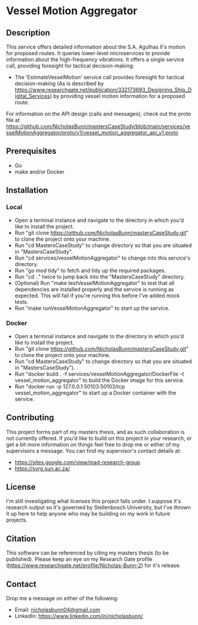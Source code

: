 # **Vessel Motion Aggregator**

## **Description**

This service offers detailed information about the S.A. Agulhas II's motion for proposed routes. It queries lower-level microservices to provide information about the high-frequency vibrations. It offers a single service call, providing foresight for tactical decision-making:

- The 'EstimateVesselMotion' service call provides foresight for tactical decision-making (As is described by https://www.researchgate.net/publication/332173693_Designing_Ship_Digital_Services) by providing vessel motion information for a proposed route.

For information on the API design (calls and messages), check out the proto file at https://github.com/NicholasBunn/mastersCaseStudy/blob/main/services/vesselMotionAggregator/proto/v1/vessel_motion_aggregator_api_v1.proto

## **Prerequisites**

- Go
- make and/or Docker

## **Installation**

### **Local**

- Open a terminal instance and navigate to the directory in which you'd like to install the project.
- Run "git clone https://github.com/NicholasBunn/mastersCaseStudy.git" to clone the project onto your machine.
- Run "cd MastersCaseStudy" to change directory so that you are situated in "MastersCaseStudy".
- Run "cd services/vesselMotionAggregator" to change into this service's directory.
- Run "go mod tidy" to fetch and tidy up the required packages.
- Run "cd .." twice to jump back into the "MastersCaseStudy" directory.
- (Optional) Run "make testVesselMotionAggregator" to test that all dependencies are installed properly and the service is running as expected. This will fail if you're running this before I've added mock tests.
- Run "make runVesselMotionAggregator" to start up the service.

### **Docker**

- Open a terminal instance and navigate to the directory in which you'd like to install the project.
- Run "git clone https://github.com/NicholasBunn/mastersCaseStudy.git" to clone the project onto your machine.
- Run "cd MastersCaseStudy" to change directory so that you are situated in "MastersCaseStudy").
- Run "docker build . -f services/vesselMotionAggregator/DockerFile -t vessel_motion_aggregator" to build the Docker image for this service.
- Run "docker run -p 127.0.0.1:50103:50103/tcp vessel_motion_aggregator" to start up a Docker container with the service.

## **Contributing**

This project forms part of my masters thesis, and as such collaboration is not currently offered. If you'd like to build on this project in your research, or get a bit more information on things feel free to drop me or either of my supervisors a message. You can find my supervisor's contact details at:

- https://sites.google.com/view/mad-research-group
- https://svrg.sun.ac.za/

## **License**

I'm still investigating what licenses this project falls under. I suppose it's research output so it's governed by Stellenbosch University, but I've thrown it up here to help anyone who may be building on my work in future projects.

## **Citation**

This software can be referenced by citing my masters thesis (to be published). Please keep an eye on my Research Gate profile (https://www.researchgate.net/profile/Nicholas-Bunn-2) for it's release.

## **Contact**

Drop me a message on either of the following:

- Email: nicholasbunn04@gmail.com
- LinkedIn: https://www.linkedin.com/in/nicholasbunn/
